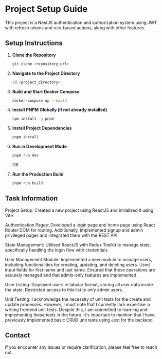 # Project Setup Guide

This project is a NestJS authentication and authorization system using JWT with refresh tokens and role-based actions, along with other features.

## Setup Instructions

1. **Clone the Repository**

    ```bash
    git clone <repository_url>
    ```

2. **Navigate to the Project Directory**

    ```bash
    cd <project_directory>
    ```

3. **Build and Start Docker Compose**

    ```bash
    docker-compose up --build
    ```

4. **Install PNPM Globally (if not already installed)**

    ```bash
    npm install -g pnpm
    ```

5. **Install Project Dependencies**

    ```bash
    pnpm install
    ```

6. **Run in Development Mode**

    ```bash
    pnpm run dev
    ```

    OR

7. **Run the Production Build**

    ```bash
    pnpm run build
    ```

## Task Information

Project Setup: Created a new project using ReactJS and initialized it using Vite.

Authentication Pages: Developed a login page and home page using React Router DOM for routing. Additionally, implemented signup and admin privileged pages and integrated them with the REST API.

State Management: Utilized ReactJS with Redux Toolkit to manage state, specifically handling the login flow with credentials.

User Management Module: Implemented a new module to manage users, including functionalities for creating, updating, and deleting users. Used input fields for first name and last name. Ensured that these operations are securely managed and that admin-only features are implemented.

User Listing: Displayed users in tabular format, storing all user data inside the state. Restricted access to this list to only admin users.

Unit Testing: I acknowledge the necessity of unit tests for the create and update processes. However, I must note that I currently lack expertise in writing frontend unit tests. Despite this, I am committed to learning and implementing these tests in the future. It's important to mention that I have previously implemented basic CRUD unit tests using Jest for the backend.


## Contact

If you encounter any issues or require clarification, please feel free to reach out.
